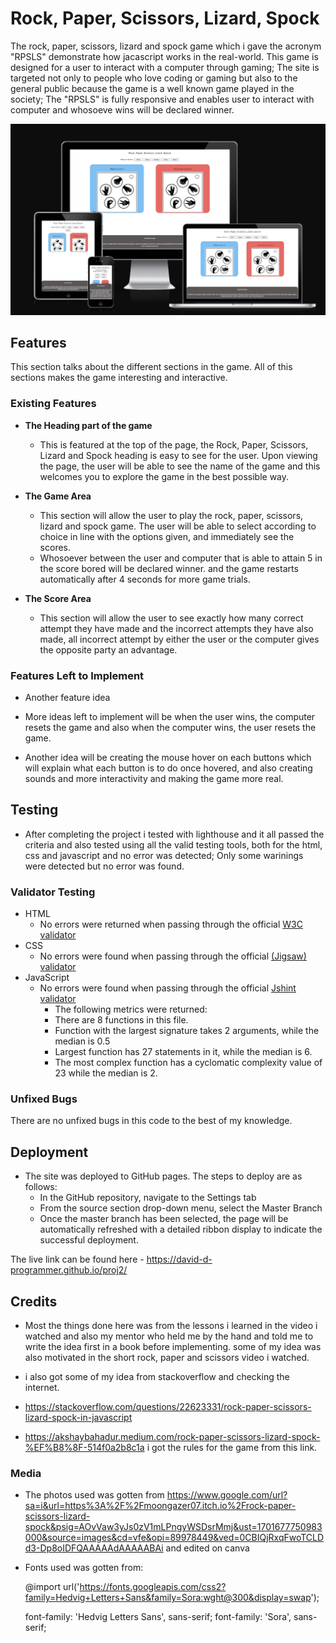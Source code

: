# Rock, Paper, Scissors, Lizard, Spock

The rock, paper, scissors, lizard and spock game which i gave the acronym "RPSLS" demonstrate how jacascript works in the real-world. This game is designed for a user to interact with a computer through gaming; The site is targeted not only to people who love coding  or gaming but also to the general public because the game is a well known game played in the society; The "RPSLS" is fully responsive and enables user to interact with computer and whosoeve wins will be declared winner.


![Responsice Mockup](RPSLS.png)

## Features

This section talks about the different sections in the game. All of this sections makes the game interesting and interactive.


### Existing Features

- __The Heading part of the game__

  - This is featured at the top of the page, the Rock, Paper, Scissors, Lizard and Spock  heading is easy to see for the user. Upon viewing the page, the user will be able to see the name of the game and this welcomes you to explore the game in the best possible way.


- __The Game Area__

  - This section will allow the user to play the rock, paper, scissors, lizard and spock game. The user will be able to select according to choice in line with the options given, and immediately see the scores. 
  - Whosoever between the user and computer that is able to attain 5 in the score bored will be declared winner. and the game restarts automatically after 4 seconds for more game trials.

- __The Score Area__

  - This section will allow the user to see exactly how many correct attempt they have made and the incorrect attempts they have also made, all incorrect attempt by either the user or the computer gives the opposite party an advantage.


### Features Left to Implement

- Another feature idea

- More ideas left to implement will be when the user wins, the computer resets the game and also when the computer wins, the user resets the game.
- Another idea will be creating the mouse hover on each buttons which will explain what each button is to do once hovered, and also creating sounds and more interactivity and making the game more real.
  
  
## Testing

- After completing the project i tested with lighthouse and it all passed the criteria and also tested using all the valid testing tools, both for the html, css and javascript and no error was detected; Only some warinings were detected but no error was found.
  
### Validator Testing

- HTML
  - No errors were returned when passing through the official [W3C validator](https://validator.w3.org/nu/#textarea)
- CSS
  - No errors were found when passing through the official [(Jigsaw) validator](https://jigsaw.w3.org/css-validator/validator)
- JavaScript
  - No errors were found when passing through the official [Jshint validator](https://jshint.com/)
    - The following metrics were returned:
    - There are 8 functions in this file.
    - Function with the largest signature takes 2 arguments, while the median is 0.5
    - Largest function has 27 statements in it, while the median is 6.
    - The most complex function has a cyclomatic complexity value of 23 while the median is 2.

### Unfixed Bugs

There are no unfixed bugs in this code to the best of my knowledge.

## Deployment

- The site was deployed to GitHub pages. The steps to deploy are as follows:
  - In the GitHub repository, navigate to the Settings tab
  - From the source section drop-down menu, select the Master Branch
  - Once the master branch has been selected, the page will be automatically refreshed with a detailed ribbon display to indicate the successful deployment.

The live link can be found here - <https://david-d-programmer.github.io/proj2/>

## Credits

- Most the things done here was from the lessons i learned in the video i watched and also my mentor who held me by the hand and told me to write the idea first in a book before implementing. some of my idea was also motivated in the short rock, paper and scissors video i watched.
  
- i also got some of my idea from stackoverflow and checking the internet.
- <https://stackoverflow.com/questions/22623331/rock-paper-scissors-lizard-spock-in-javascript>
- <https://akshaybahadur.medium.com/rock-paper-scissors-lizard-spock-%EF%B8%8F-514f0a2b8c1a> i got the rules for the game from this link.

  

### Media

- The photos used was gotten from <https://www.google.com/url?sa=i&url=https%3A%2F%2Fmoongazer07.itch.io%2Frock-paper-scissors-lizard-spock&psig=AOvVaw3yJs0zV1mLPngyWSDsrMmj&ust=1701677750983000&source=images&cd=vfe&opi=89978449&ved=0CBIQjRxqFwoTCLDd3-Dp8oIDFQAAAAAdAAAAABAi> and edited on canva
- Fonts used was gotten from:

  @import url('https://fonts.googleapis.com/css2?family=Hedvig+Letters+Sans&family=Sora:wght@300&display=swap');

  font-family: 'Hedvig Letters Sans', sans-serif;
  font-family: 'Sora', sans-serif;




